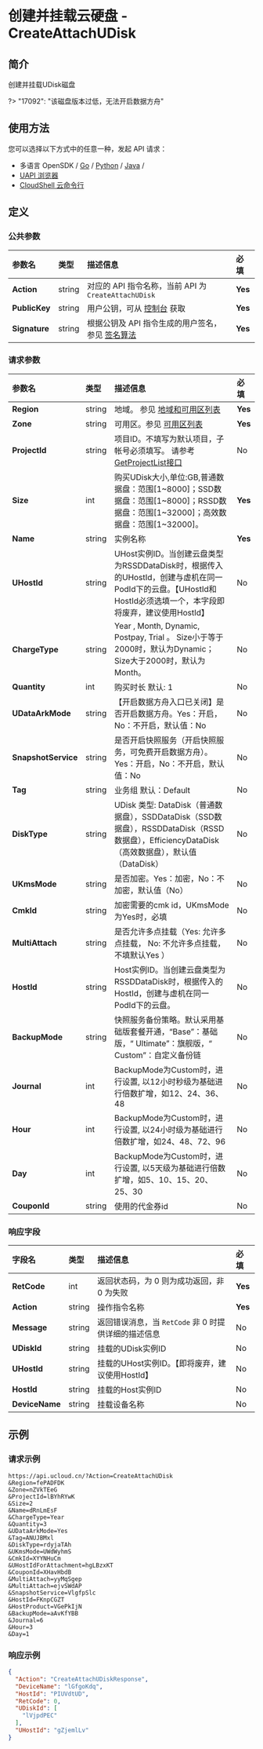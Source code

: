 # 创建并挂载云硬盘 - CreateAttachUDisk

## 简介

创建并挂载UDisk磁盘

?> "17092": "该磁盘版本过低，无法开启数据方舟"




## 使用方法

您可以选择以下方式中的任意一种，发起 API 请求：
- 多语言 OpenSDK / [Go](https://github.com/ucloud/ucloud-sdk-go) / [Python](https://github.com/ucloud/ucloud-sdk-python3) / [Java](https://github.com/ucloud/ucloud-sdk-java) /
- [UAPI 浏览器](https://console.ucloud.cn/uapi/detail?id=CreateAttachUDisk)
- [CloudShell 云命令行](https://shell.ucloud.cn/)


## 定义

### 公共参数

| 参数名 | 类型 | 描述信息 | 必填 |
|:---|:---|:---|:---|
| **Action**     | string  | 对应的 API 指令名称，当前 API 为 `CreateAttachUDisk`                        | **Yes** |
| **PublicKey**  | string  | 用户公钥，可从 [控制台](https://console.ucloud.cn/uapi/apikey) 获取                                             | **Yes** |
| **Signature**  | string  | 根据公钥及 API 指令生成的用户签名，参见 [签名算法](api/summary/signature.md)  | **Yes** |

### 请求参数

| 参数名 | 类型 | 描述信息 | 必填 |
|:---|:---|:---|:---|
| **Region** | string | 地域。 参见 [地域和可用区列表](https://docs.ucloud.cn/api/summary/regionlist) |**Yes**|
| **Zone** | string | 可用区。参见 [可用区列表](https://docs.ucloud.cn/api/summary/regionlist) |**Yes**|
| **ProjectId** | string | 项目ID。不填写为默认项目，子帐号必须填写。 请参考[GetProjectList接口](https://docs.ucloud.cn/api/summary/get_project_list) |No|
| **Size** | int | 购买UDisk大小,单位:GB,普通数据盘：范围[1\~8000]；SSD数据盘：范围[1\~8000]；RSSD数据盘：范围[1\~32000]；高效数据盘：范围[1\~32000]。 |**Yes**|
| **Name** | string | 实例名称 |**Yes**|
| **UHostId** | string | UHost实例ID。当创建云盘类型为RSSDDataDisk时，根据传入的UHostId，创建与虚机在同一PodId下的云盘。【UHostId和HostId必须选填一个，本字段即将废弃，建议使用HostId】 |No|
| **ChargeType** | string | Year , Month, Dynamic, Postpay, Trial 。 Size小于等于2000时，默认为Dynamic；Size大于2000时，默认为Month。 |No|
| **Quantity** | int | 购买时长 默认: 1 |No|
| **UDataArkMode** | string | 【开启数据方舟入口已关闭】是否开启数据方舟。Yes：开启，No：不开启，默认值：No |No|
| **SnapshotService** | string | 是否开启快照服务（开启快照服务，可免费开启数据方舟）。Yes：开启，No：不开启，默认值：No |No|
| **Tag** | string | 业务组 默认：Default |No|
| **DiskType** | string | UDisk 类型: DataDisk（普通数据盘），SSDDataDisk（SSD数据盘），RSSDDataDisk（RSSD数据盘），EfficiencyDataDisk（高效数据盘），默认值（DataDisk） |No|
| **UKmsMode** | string | 是否加密。Yes：加密，No：不加密，默认值（No） |No|
| **CmkId** | string | 加密需要的cmk id，UKmsMode为Yes时，必填 |No|
| **MultiAttach** | string | 是否允许多点挂载（Yes: 允许多点挂载， No: 不允许多点挂载， 不填默认Yes ） |No|
| **HostId** | string | Host实例ID。当创建云盘类型为RSSDDataDisk时，根据传入的HostId，创建与虚机在同一PodId下的云盘。 |No|
| **BackupMode** | string | 快照服务备份策略。默认采用基础版套餐开通，“Base”：基础版，“ Ultimate”：旗舰版，“ Custom”：自定义备份链 |No|
| **Journal** | int | BackupMode为Custom时，进行设置, 以12小时秒级为基础进行倍数扩增，如12、24、36、48 |No|
| **Hour** | int | BackupMode为Custom时，进行设置, 以24小时级为基础进行倍数扩增，如24、48、72、96 |No|
| **Day** | int | BackupMode为Custom时，进行设置, 以5天级为基础进行倍数扩增，如5、10、15、20、25、30 |No|
| **CouponId** | string | 使用的代金券id |No|

### 响应字段

| 字段名 | 类型 | 描述信息 | 必填 |
|:---|:---|:---|:---|
| **RetCode** | int | 返回状态码，为 0 则为成功返回，非 0 为失败 |**Yes**|
| **Action** | string | 操作指令名称 |**Yes**|
| **Message** | string | 返回错误消息，当 `RetCode` 非 0 时提供详细的描述信息 |No|
| **UDiskId** | string | 挂载的UDisk实例ID |No|
| **UHostId** | string | 挂载的UHost实例ID。【即将废弃，建议使用HostId】 |No|
| **HostId** | string | 挂载的Host实例ID |No|
| **DeviceName** | string | 挂载设备名称 |No|




## 示例

### 请求示例
    
```
https://api.ucloud.cn/?Action=CreateAttachUDisk
&Region=fePADFDK
&Zone=nZVkTEeG
&ProjectId=lBYhRYwK
&Size=2
&Name=dRnLmEsF
&ChargeType=Year
&Quantity=3
&UDataArkMode=Yes
&Tag=ANUJBMxl
&DiskType=rdyjaTAh
&UKmsMode=UWdWyhmS
&CmkId=XYYNHuCm
&UHostIdForAttachment=hgLBzxKT
&CouponId=XHavHbdB
&MultiAttach=yyMqSgep
&MultiAttach=ejvSWdAP
&SnapshotService=VlgfpSlc
&HostId=FKnpCGZT
&HostProduct=VGePkIjN
&BackupMode=aAvKfYBB
&Journal=6
&Hour=3
&Day=1
```

### 响应示例
    
```json
{
  "Action": "CreateAttachUDiskResponse",
  "DeviceName": "lGfgoKdq",
  "HostId": "PIUVdtUD",
  "RetCode": 0,
  "UDiskId": [
    "lVjpdPEC"
  ],
  "UHostId": "gZjemlLv"
}
```





